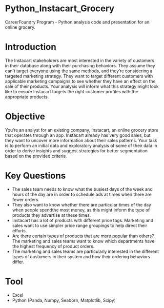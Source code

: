 # Python_Instacart_Grocery
CareerFoundry Program - Python analysis code and presentation for an online grocery.

# Introduction
The Instacart stakeholders are most interested in the variety of customers in their database along with their purchasing behaviors. They assume they can't target everyone using the same methods, and they’re considering a targeted marketing strategy. They want to target different customers with applicable marketing campaigns to see whether they have an effect on the sale of their products. Your analysis will inform what this strategy might look like to ensure Instacart targets the right customer profiles with the appropriate products.

# Objective
You’re an analyst for an existing company, Instacart, an online grocery store that operates through an app. Instacart already has very good sales, but they want to uncover more information about their sales patterns. Your task is to perform an initial data and exploratory analysis of some of their data in order to derive insights and suggest strategies for better segmentation based on the provided criteria.

# Key Questions
* The sales team needs to know what the busiest days of the week and hours of the day are in order to schedule ads at times when there are fewer orders.
* They also want to know whether there are particular times of the day when people spendthe most money, as this might inform the type of products they advertise at these times.
* Instacart has a lot of products with different price tags. Marketing and sales want to use simpler price range groupings to help direct their efforts.
* Are there certain types of products that are more popular than others? The marketing and sales teams want to know which departments have the highest frequency of product orders.
* The marketing and sales teams are particularly interested in the different types of customers in their system and how their ordering behaviors differ.

# Tool
* Excel
* Python (Panda, Numpy, Seaborn, Matplotlib, Scipy)
